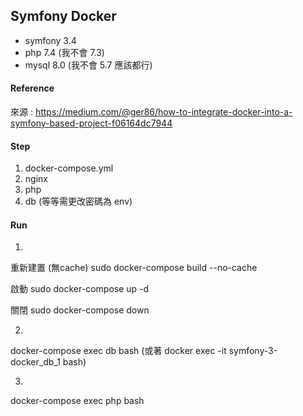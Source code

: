 ## Symfony Docker
- symfony 3.4
- php 7.4 (我不會 7.3)
- mysql 8.0 (我不會 5.7 應該都行)

#### Reference
來源 : https://medium.com/@ger86/how-to-integrate-docker-into-a-symfony-based-project-f06164dc7944

#### Step 
1. docker-compose.yml
2. nginx
3. php
4. db (等等需更改密碼為 env)

#### Run
1. 
重新建置 (無cache)
sudo docker-compose build --no-cache

啟動
sudo docker-compose up -d 

關閉
sudo docker-compose down

2. 
docker-compose exec db bash 
(或著 docker exec -it symfony-3-docker_db_1 bash)

3. 
docker-compose exec php bash
